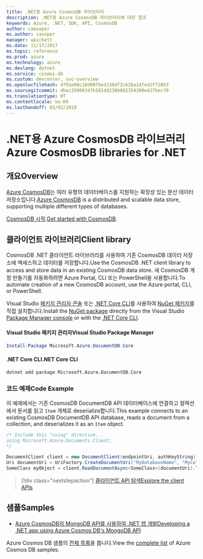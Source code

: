 ```yaml
---
title: .NET용 Azure CosmosDB 라이브러리
description: .NET용 Azure CosmosDB 라이브러리에 대한 참조
keywords: Azure, .NET, SDK, API, CosmosDB
author: camsoper
ms.author: casoper
manager: wpickett
ms.date: 11/17/2017
ms.topic: reference
ms.prod: azure
ms.technology: azure
ms.devlang: dotnet
ms.service: cosmos-db
ms.custom: devcenter, svc-overview
ms.openlocfilehash: 4791e00c18d00fbed13bdf2c626a24fed2ff2863
ms.sourcegitcommit: dbec35008347b581dd238b882354300e427bec70
ms.translationtype: HT
ms.contentlocale: ko-KR
ms.lasthandoff: 03/02/2018
---
```

# <a name="azure-cosmosdb-libraries-for-net"></a><span data-ttu-id="ff289-104">.NET용 Azure CosmosDB 라이브러리</span><span class="sxs-lookup"><span data-stu-id="ff289-104">Azure CosmosDB libraries for .NET</span></span>

## <a name="overview"></a><span data-ttu-id="ff289-105">개요</span><span class="sxs-lookup"><span data-stu-id="ff289-105">Overview</span></span>

<span data-ttu-id="ff289-106">[Azure CosmosDB](https://docs.microsoft.com/azure/cosmos-db/introduction)는 여러 유형의 데이터베이스를 지원하는 확장성 있는 분산 데이터 저장소입니다.</span><span class="sxs-lookup"><span data-stu-id="ff289-106">[Azure CosmosDB](https://docs.microsoft.com/azure/cosmos-db/introduction) is a distributed and scalable data store, supporting multiple different types of databases.</span></span>

<span data-ttu-id="ff289-107">[CosmosDB 시작](https://docs.microsoft.com/azure/cosmos-db/create-documentdb-dotnet).</span><span class="sxs-lookup"><span data-stu-id="ff289-107">[Get started with CosmosDB](https://docs.microsoft.com/azure/cosmos-db/create-documentdb-dotnet).</span></span>

## <a name="client-library"></a><span data-ttu-id="ff289-108">클라이언트 라이브러리</span><span class="sxs-lookup"><span data-stu-id="ff289-108">Client library</span></span>

<span data-ttu-id="ff289-109">CosmosDB .NET 클라이언트 라이브러리를 사용하여 기존 CosmosDB 데이터 저장소에 액세스하고 데이터를 저장합니다.</span><span class="sxs-lookup"><span data-stu-id="ff289-109">Use the CosmosDB .NET client library to access and store data in an existing CosmosDB data store.</span></span>  <span data-ttu-id="ff289-110">새 CosmosDB 계정 만들기를 자동화하려면 Azure Portal, CLI 또는 PowerShell을 사용합니다.</span><span class="sxs-lookup"><span data-stu-id="ff289-110">To automate creation of a new CosmosDB account, use the Azure portal, CLI, or PowerShell.</span></span>

<span data-ttu-id="ff289-111">Visual Studio [패키지 관리자 콘솔][PackageManager] 또는 [.NET Core CLI][DotNetCLI]를 사용하여 [NuGet 패키지](https://www.nuget.org/packages/Microsoft.Azure.DocumentDB.Core)를 직접 설치합니다.</span><span class="sxs-lookup"><span data-stu-id="ff289-111">Install the [NuGet package](https://www.nuget.org/packages/Microsoft.Azure.DocumentDB.Core) directly from the Visual Studio [Package Manager console][PackageManager] or with the [.NET Core CLI][DotNetCLI].</span></span>

#### <a name="visual-studio-package-manager"></a><span data-ttu-id="ff289-112">Visual Studio 패키지 관리자</span><span class="sxs-lookup"><span data-stu-id="ff289-112">Visual Studio Package Manager</span></span>

```powershell
Install-Package Microsoft.Azure.DocumentDB.Core
```

#### <a name="net-core-cli"></a><span data-ttu-id="ff289-113">.NET Core CLI</span><span class="sxs-lookup"><span data-stu-id="ff289-113">.NET Core CLI</span></span>

```bash
dotnet add package Microsoft.Azure.DocumentDB.Core
```

### <a name="code-example"></a><span data-ttu-id="ff289-114">코드 예제</span><span class="sxs-lookup"><span data-stu-id="ff289-114">Code Example</span></span>

<span data-ttu-id="ff289-115">이 예제에서는 기존 CosmosDB DocumentDB API 데이터베이스에 연결하고 컬렉션에서 문서를 읽고 `Item` 개체로 deserialize합니다.</span><span class="sxs-lookup"><span data-stu-id="ff289-115">This example connects to an existing CosmosDB DocumentDB API database, reads a document from a collection, and deserializes it as an `Item` object.</span></span>   

```csharp
/* Include this "using" directive...
using Microsoft.Azure.Documents.Client;
*/

DocumentClient client = new DocumentClient(endpointUri, authKeyString);
Uri documentUri = UriFactory.CreateDocumentUri("MyDatabaseName", "MyCollectionName", "DocumentId");
SomeClass myObject = client.ReadDocumentAsync<SomeClass>(documentUri).ToString()).Result;
```

> [!div class="nextstepaction"]
> [<span data-ttu-id="ff289-116">클라이언트 API 탐색</span><span class="sxs-lookup"><span data-stu-id="ff289-116">Explore the client APIs</span></span>](/dotnet/api/overview/azure/cosmosdb/client)

## <a name="samples"></a><span data-ttu-id="ff289-117">샘플</span><span class="sxs-lookup"><span data-stu-id="ff289-117">Samples</span></span>

* [<span data-ttu-id="ff289-118">Azure CosmosDB의 MongoDB API를 사용하여 .NET 앱 개발</span><span class="sxs-lookup"><span data-stu-id="ff289-118">Developing a .NET app using Azure Cosmos DB's MongoDB API</span></span>](https://azure.microsoft.com/resources/samples/azure-cosmos-db-mongodb-dotnet-getting-started/)

<span data-ttu-id="ff289-119">Azure Cosmos DB 샘플의 [전체 목록](https://azure.microsoft.com/resources/samples/?platform=dotnet&term=cosmosdb)을 봅니다.</span><span class="sxs-lookup"><span data-stu-id="ff289-119">View the [complete list](https://azure.microsoft.com/resources/samples/?platform=dotnet&term=cosmosdb) of Azure Cosmos DB samples.</span></span>

[PackageManager]: https://docs.microsoft.com/nuget/tools/package-manager-console
[DotNetCLI]: https://docs.microsoft.com/dotnet/core/tools/dotnet-add-package
